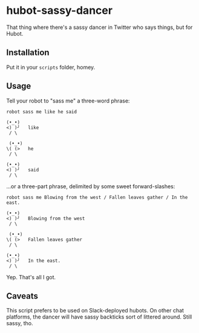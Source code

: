 hubot-sassy-dancer
==================

That thing where there's a sassy dancer in Twitter who says things, but for Hubot.

## Installation

Put it in your `scripts` folder, homey.

## Usage

Tell your robot to "sass me" a three-word phrase:

`robot sass me like he said`

```
(•_•)
<) )╯   like
 / \

 (•_•)
\( (>   he
 / \

(•_•)
<) )╯   said 
 / \
```

...or a three-part phrase, delimited by some sweet forward-slashes:

`robot sass me Blowing from the west / Fallen leaves gather / In the east.`

```
(•_•)
<) )╯   Blowing from the west
 / \

 (•_•)
\( (>   Fallen leaves gather
 / \

(•_•)
<) )╯   In the east. 
 / \
 ```

 Yep. That's all I got.
 
 ## Caveats
 
 This script prefers to be used on Slack-deployed hubots. On other chat platforms, the dancer will have sassy backticks sort of littered around. Still sassy, tho. 

